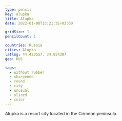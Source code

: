 ```yaml
---
type: pencil
key: alupka
title: Alupka
date: 2022-01-08T13:21:31+03:00

gridSize: 1
pencilCount: 1

countries: Russia
cities: Alupka
latlng: 44.423557, 34.054307
geo: RUS

tags:
  - without rubber
  - sharpened
  - round
  - city
  - unusual
  - sliced
  - color
---
```


Alupka is a resort city located in the Crimean peninsula.
